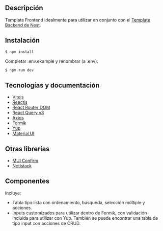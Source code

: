 ## Descripción

Template Frontend idealmente para utilizar en conjunto con el [Template Backend de Nest](https://github.com/DesarrolloCipo/backend-template).


## Instalación

```bash
$ npm install
```
Completar .env.example y renombrar (a .env).

```bash
$ npm run dev
```


## Tecnologías y documentación

- [Vitejs](https://vitejs.dev/)
- [Reactjs](https://react.dev/)
- [React Router DOM](https://reactrouter.com/en/main)
- [React Query v3](https://tanstack.com/query/v3/docs/react/overview)
- [Axios](https://axios-http.com/)
- [Formik](https://formik.org/)
- [Yup](https://www.npmjs.com/package/yup)
- [Material UI](https://mui.com/material-ui/getting-started/overview/)


## Otras librerías

- [MUI Confirm](https://www.npmjs.com/package/material-ui-confirm)
- [Notistack](https://notistack.com/getting-started)

## Componentes

Incluye:
- Tabla tipo lista con ordenamiento, búsqueda, selección múltiple y acciones.
- Inputs customizados para utilizar dentro de Formik, con validación incluida para utilizar con Yup. También se puede encontrar una tabla de tipo input con acciones de CRUD.
